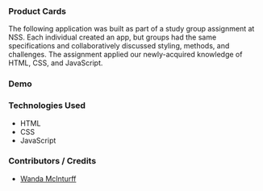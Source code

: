 ### Product Cards
The following application was built as part of a study group assignment at NSS. Each individual created an app, but groups had the same specifications and collaboratively discussed styling, methods, and challenges. The assignment applied our newly-acquired knowledge of HTML, CSS, and JavaScript. 
 
### Demo


### Technologies Used
* HTML
* CSS
* JavaScript

### Contributors / Credits
* [Wanda McInturff](https://github.com/wmmcinturff)

